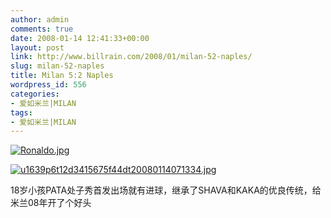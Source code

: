 ```yaml
---
author: admin
comments: true
date: 2008-01-14 12:41:33+00:00
layout: post
link: http://www.billrain.com/2008/01/milan-52-naples/
slug: milan-52-naples
title: Milan 5:2 Naples
wordpress_id: 556
categories:
- 爱如米兰|MILAN
tags:
- 爱如米兰|MILAN
---
```


[![Ronaldo.jpg](http://www.billrain.com/wp-content/uploads/2008/01/u1639p6t12d3415530f44dt20080114054823.jpg)](http://www.billrain.com/wp-content/uploads/2008/01/u1639p6t12d3415530f44dt20080114054823.jpg)




[![u1639p6t12d3415675f44dt20080114071334.jpg](http://www.billrain.com/wp-content/uploads/2008/01/u1639p6t12d3415675f44dt20080114071334.jpg)](http://www.billrain.com/wp-content/uploads/2008/01/u1639p6t12d3415675f44dt20080114071334.jpg)




18岁小孩PATA处子秀首发出场就有进球，继承了SHAVA和KAKA的优良传统，给米兰08年开了个好头
